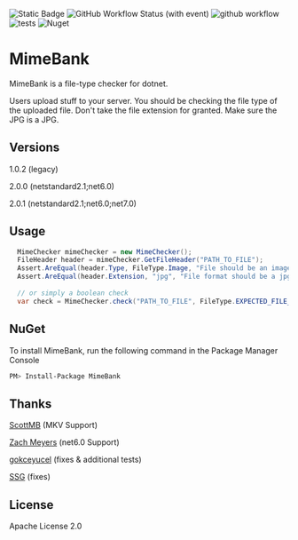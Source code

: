 ![Static Badge](https://img.shields.io/badge/build-headers-brightgreen?label=check%20your&labelColor=ffcc00&color=000000)
![GitHub Workflow Status (with event)](https://img.shields.io/github/actions/workflow/status/detaybey/MimeBank/main.yml)
![github workflow](https://github.com/detaybey/MimeBank/actions/workflows/main.yml/badge.svg)
![tests](https://raw.githubusercontent.com/gist/detaybey/2fedd2a36dc6905b3cda91d58d1a5fc0/raw/dfbda6c2fe64e715599e637cbc6cab9ce237bf53/badge.svg)
![Nuget](https://img.shields.io/nuget/dt/MimeBank)

MimeBank
=========

MimeBank is a file-type checker for dotnet.

Users upload stuff to your server. You should be checking the file type of the uploaded file. Don't take the file extension for granted. Make sure the JPG is a JPG.


Versions
----

1.0.2 (legacy)

2.0.0 (netstandard2.1;net6.0)  

2.0.1 (netstandard2.1;net6.0;net7.0)  

Usage
--------------

```c#
  MimeChecker mimeChecker = new MimeChecker();
  FileHeader header = mimeChecker.GetFileHeader("PATH_TO_FILE");
  Assert.AreEqual(header.Type, FileType.Image, "File should be an image");
  Assert.AreEqual(header.Extension, "jpg", "File format should be a jpg");
  
  // or simply a boolean check
  var check = MimeChecker.check("PATH_TO_FILE", FileType.EXPECTED_FILE_TYPE); 
```

NuGet
--------------

To install MimeBank, run the following command in the Package Manager Console
```sh
PM> Install-Package MimeBank
```


Thanks
----
[ScottMB](https://github.com/scottmb) (MKV Support)

[Zach Meyers](https://github.com/zach-meyers) (net6.0 Support)

[gokceyucel](https://github.com/gokceyucel) (fixes & additional tests)

[SSG](https://github.com/ssg) (fixes)

License
----
Apache License 2.0
